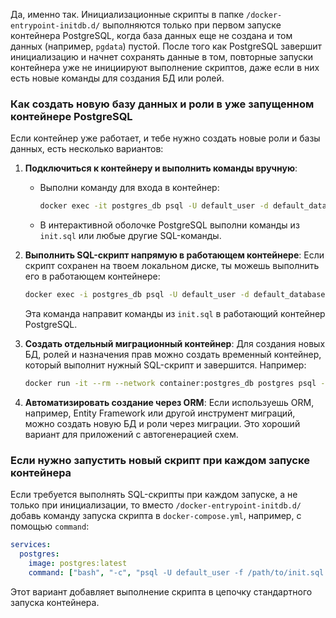Да, именно так. Инициализационные скрипты в папке `/docker-entrypoint-initdb.d/` выполняются только при первом запуске контейнера PostgreSQL, когда база данных еще не создана и том данных (например, `pgdata`) пустой. После того как PostgreSQL завершит инициализацию и начнет сохранять данные в том, повторные запуски контейнера уже не инициируют выполнение скриптов, даже если в них есть новые команды для создания БД или ролей.

### Как создать новую базу данных и роли в уже запущенном контейнере PostgreSQL

Если контейнер уже работает, и тебе нужно создать новые роли и базы данных, есть несколько вариантов:

1. **Подключиться к контейнеру и выполнить команды вручную**:
   - Выполни команду для входа в контейнер:
     ```bash
     docker exec -it postgres_db psql -U default_user -d default_database
     ```
   - В интерактивной оболочке PostgreSQL выполни команды из `init.sql` или любые другие SQL-команды.

2. **Выполнить SQL-скрипт напрямую в работающем контейнере**:
   Если скрипт сохранен на твоем локальном диске, ты можешь выполнить его в работающем контейнере:
   ```bash
   docker exec -i postgres_db psql -U default_user -d default_database < init.sql
   ```
   Эта команда направит команды из `init.sql` в работающий контейнер PostgreSQL.

3. **Создать отдельный миграционный контейнер**:
   Для создания новых БД, ролей и назначения прав можно создать временный контейнер, который выполнит нужный SQL-скрипт и завершится. Например:
   ```bash
   docker run -it --rm --network container:postgres_db postgres psql -U default_user -d default_database -f /path/to/init.sql
   ```

4. **Автоматизировать создание через ORM**:
   Если используешь ORM, например, Entity Framework или другой инструмент миграций, можно создать новую БД и роли через миграции. Это хороший вариант для приложений с автогенерацией схем.

### Если нужно запустить новый скрипт при каждом запуске контейнера

Если требуется выполнять SQL-скрипты при каждом запуске, а не только при инициализации, то вместо `/docker-entrypoint-initdb.d/` добавь команду запуска скрипта в `docker-compose.yml`, например, с помощью `command`:

```yaml
services:
  postgres:
    image: postgres:latest
    command: ["bash", "-c", "psql -U default_user -f /path/to/init.sql || true && docker-entrypoint.sh postgres"]
```

Этот вариант добавляет выполнение скрипта в цепочку стандартного запуска контейнера.